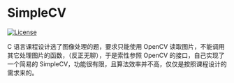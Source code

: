 # SimpleCV

[![License](https://img.shields.io/github/license/mashape/apistatus.svg?maxAge=2592000)](https://github.com/richardchien/simple-cv/blob/master/LICENSE)

C 语言课程设计选了图像处理的题，要求只能使用 OpenCV 读取图片，不能调用其它处理图片的函数，（反正无聊），于是索性参照 OpenCV 的接口，自己实现了一个简易的 SimpleCV，功能很有限，且算法效率并不高，仅仅是按照课程设计的需求来的。
